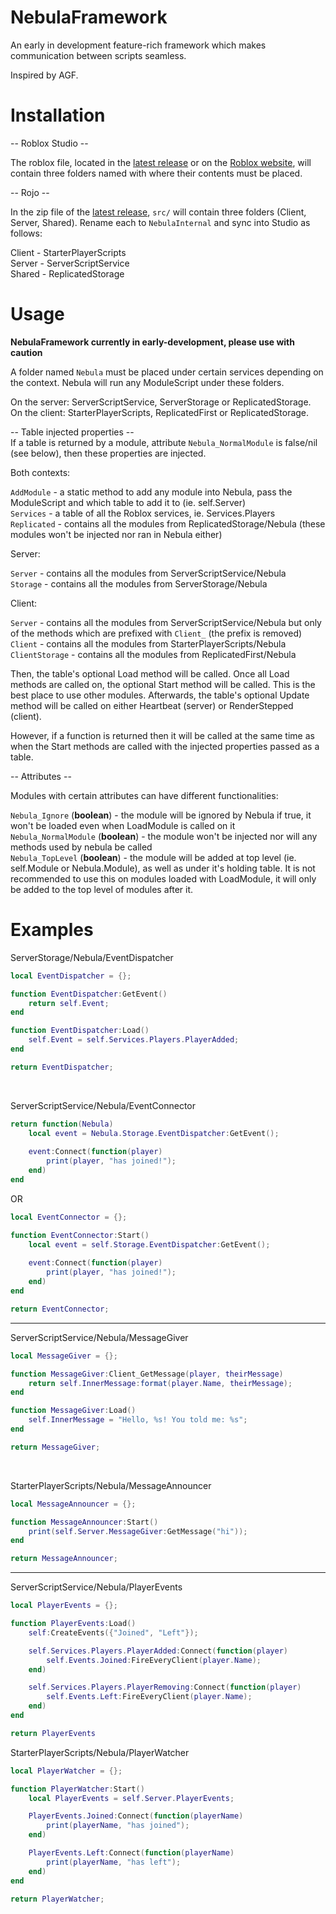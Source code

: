 # NebulaFramework
An early in development feature-rich framework which makes communication between scripts seamless. 

Inspired by AGF.

# Installation
-- Roblox Studio --

The roblox file, located in the [latest release](https://github.com/ReturnedTrue/NebulaFramework/releases/latest) or on the [Roblox website](https://www.roblox.com/library/6654523308/NebulaFramework), will contain three folders named with where their contents must be placed.

-- Rojo --

In the zip file of the [latest release](https://github.com/ReturnedTrue/NebulaFramework/releases/latest), `src/` will contain three folders (Client, Server, Shared). Rename each to `NebulaInternal` and sync into Studio as follows:

Client - StarterPlayerScripts <br />
Server - ServerScriptService <br />
Shared - ReplicatedStorage <br />

# Usage
**NebulaFramework currently in early-development, please use with caution**

A folder named `Nebula` must be placed under certain services depending on the context. Nebula will run any ModuleScript under these folders.

On the server: ServerScriptService, ServerStorage or ReplicatedStorage. <br />
On the client: StarterPlayerScripts, ReplicatedFirst or ReplicatedStorage. <br />

-- Table injected properties -- <br />
If a table is returned by a module, attribute `Nebula_NormalModule` is false/nil (see below), then these properties are injected.

Both contexts:

`AddModule` - a static method to add any module into Nebula, pass the ModuleScript and which table to add it to (ie. self.Server) <br />
`Services` - a table of all the Roblox services, ie. Services.Players <br />
`Replicated` - contains all the modules from ReplicatedStorage/Nebula (these modules won't be injected nor ran in Nebula either) <br />

Server:

`Server` - contains all the modules from ServerScriptService/Nebula <br />
`Storage` - contains all the modules from ServerStorage/Nebula <br />

Client:

`Server` - contains all the modules from ServerScriptService/Nebula but only of the methods which are prefixed with `Client_` (the prefix is removed) <br />
`Client` - contains all the modules from StarterPlayerScripts/Nebula <br />
`ClientStorage` - contains all the modules from ReplicatedFirst/Nebula <br />

Then, the table's optional Load method will be called. Once all Load methods are called on, the optional Start method will be called. This is the best place to use other modules. Afterwards, the table's optional Update method will be called on either Heartbeat (server) or RenderStepped (client).

However, if a function is returned then it will be called at the same time as when the Start methods are called with the injected properties passed as a table.

-- Attributes --

Modules with certain attributes can have different functionalities:

`Nebula_Ignore` (**boolean**) - the module will be ignored by Nebula if true, it won't be loaded even when LoadModule is called on it <br />
`Nebula_NormalModule` (**boolean**) - the module won't be injected nor will any methods used by nebula be called <br />
`Nebula_TopLevel` (**boolean**) - the module will be added at top level (ie. self.Module or Nebula.Module), as well as under it's holding table. It is not recommended to use this on modules loaded with LoadModule, it will only be added to the top level of modules after it. <br />

# Examples
ServerStorage/Nebula/EventDispatcher
```lua
local EventDispatcher = {};

function EventDispatcher:GetEvent()
	return self.Event;
end

function EventDispatcher:Load()
	self.Event = self.Services.Players.PlayerAdded;
end

return EventDispatcher;
```
<br />

ServerScriptService/Nebula/EventConnector
```lua
return function(Nebula)
	local event = Nebula.Storage.EventDispatcher:GetEvent();
	
	event:Connect(function(player)
		print(player, "has joined!");
	end)
end
```

OR

```lua
local EventConnector = {};

function EventConnector:Start()
	local event = self.Storage.EventDispatcher:GetEvent();
	
	event:Connect(function(player)
		print(player, "has joined!");
	end)
end

return EventConnector;
```

___

ServerScriptService/Nebula/MessageGiver
```lua
local MessageGiver = {};

function MessageGiver:Client_GetMessage(player, theirMessage)
	return self.InnerMessage:format(player.Name, theirMessage);
end

function MessageGiver:Load()
	self.InnerMessage = "Hello, %s! You told me: %s";
end

return MessageGiver;
```
<br />

StarterPlayerScripts/Nebula/MessageAnnouncer
```lua
local MessageAnnouncer = {};

function MessageAnnouncer:Start()
	print(self.Server.MessageGiver:GetMessage("hi"));
end

return MessageAnnouncer;
```

___

ServerScriptService/Nebula/PlayerEvents
```lua
local PlayerEvents = {};

function PlayerEvents:Load()
	self:CreateEvents({"Joined", "Left"});

	self.Services.Players.PlayerAdded:Connect(function(player)
		self.Events.Joined:FireEveryClient(player.Name);
	end)

	self.Services.Players.PlayerRemoving:Connect(function(player)
		self.Events.Left:FireEveryClient(player.Name);
	end)
end

return PlayerEvents
```
StarterPlayerScripts/Nebula/PlayerWatcher
```lua
local PlayerWatcher = {};

function PlayerWatcher:Start()
	local PlayerEvents = self.Server.PlayerEvents;

	PlayerEvents.Joined:Connect(function(playerName)
		print(playerName, "has joined");
	end)

	PlayerEvents.Left:Connect(function(playerName)
		print(playerName, "has left");
	end)
end

return PlayerWatcher;
```
